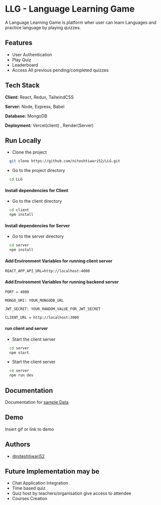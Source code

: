 
# LLG - Language Learning Game

A Language Learning Game is platform wher user can learn Languages and practice language by playing quizzes.


## Features

- User Authentication
- Play Quiz
- Leaderboard
- Access All previous pending/completed quizzes



## Tech Stack

**Client:** React, Redux, TailwindCSS

**Server:** Node, Express, Babel

**Database:** MongoDB

**Deployment:** Vercel(client) , Render(Server)


## Run Locally

- Clone the project

```bash
  git clone https://github.com/niteshtiwari52/LLG.git
```

- Go to the project directory

```bash
  cd LLG
```
#### Install dependencies for Client
- Go to the client directory

```bash
  cd client
  npm install
```


#### Install dependencies for Server
- Go to the server directory

```bash
  cd server
  npm install
```

#### Add Environment Variables for running client server

`REACT_APP_API_URL=http://localhost:4000` 

#### Add Environment Variables for running backend server

`PORT = 4000`

`MONGO_URI: YOUR_MONGODB_URL`

`JWT_SECRET: YOUR_RANDOM_VALUE_FOR_JWT_SECRET`

`CLIENT_URL = http://localhost:3000`

#### run client and server

- Start the client server

```bash
  cd server
  npm start
```
- Start the client server

```bash
  cd server
  npm run dev
```


## Documentation

Documentation for  [sample Data](https://documenter.getpostman.com/view/23029976/2s9Yynn4Yj)


## Demo

Insert gif or link to demo


## Authors

- [@niteshtiwari52](https://www.github.com/niteshtiwari52)


## Future Implementation may be 
- Chat Application Integration
- Time based quiz 
- Quiz host by teachers/organisation give access to attendee
- Courses Creation 
